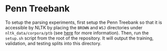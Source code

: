 # Penn Treebank
To setup the parsing experiments, first setup the Penn Treebank so that it is accessible by NLTK by placing the `BROWN` and `WSJ` directories under `nltk_data/corpora/ptb` (see [here](http://www.nltk.org/howto/corpus.html) for more information).
Then, run the `setup.sh` script from the root of the repository.
It will output the training, validation, and testing splits into this directory.

